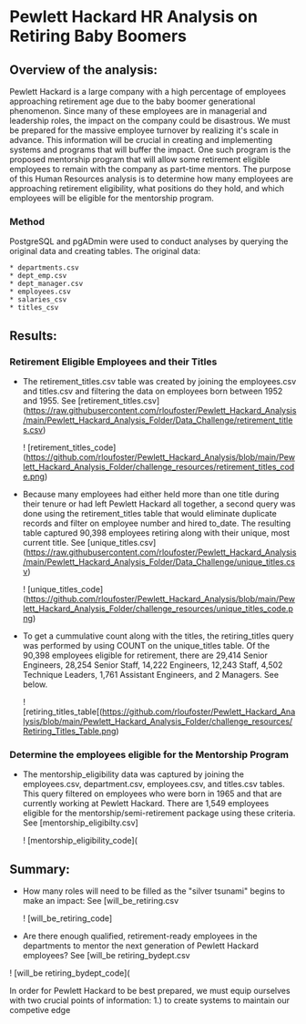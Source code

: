 # Pewlett Hackard HR Analysis on Retiring Baby Boomers


## Overview of the analysis:

Pewlett Hackard is a large company with a high percentage of employees approaching retirement age due to the baby boomer generational phenomenon. Since many of these employees are in managerial and leadership roles, the impact on the company could be disastrous. We must be prepared for the massive employee turnover by realizing it's scale in advance. This information will be crucial in creating and implementing systems and programs that will buffer the impact. One such program is the proposed mentorship program that will allow some retirement eligible employees to remain with the company as part-time mentors. The purpose of this Human Resources analysis is to determine how many employees are approaching retirement eligibility, what positions do they hold, and which employees will be eligible for the mentorship program. 
 

### Method

PostgreSQL and pgADmin were used to conduct analyses by querying the original data and creating tables. 
The original data:

    * departments.csv
    * dept_emp.csv
    * dept_manager.csv
    * employees.csv
    * salaries_csv
    * titles_csv
    

## Results:     

### Retirement Eligible Employees and their Titles

* The retirement_titles.csv table was created by joining the employees.csv and titles.csv and filtering the data on employees born         between 1952 and 1955. See [retirement_titles.csv] (https://raw.githubusercontent.com/rloufoster/Pewlett_Hackard_Analysis/main/Pewlett_Hackard_Analysis_Folder/Data_Challenge/retirement_titles.csv)

    ! [retirement_titles_code] (https://github.com/rloufoster/Pewlett_Hackard_Analysis/blob/main/Pewlett_Hackard_Analysis_Folder/challenge_resources/retirement_titles_code.png)


* Because many employees had either held more than one title during their tenure or had left Pewlett Hackard all together, a second query   was done using the retirement_titles table that would eliminate duplicate records and filter on employee number and hired to_date. The   resulting table captured 90,398 employees retiring along with their unique, most current title. See [unique_titles.csv] (https://raw.githubusercontent.com/rloufoster/Pewlett_Hackard_Analysis/main/Pewlett_Hackard_Analysis_Folder/Data_Challenge/unique_titles.csv)

    ! [unique_titles_code] (https://github.com/rloufoster/Pewlett_Hackard_Analysis/blob/main/Pewlett_Hackard_Analysis_Folder/challenge_resources/unique_titles_code.png)



* To get a cummulative count along with the titles, the retiring_titles query was performed by using COUNT on the unique_titles table.
  Of the 90,398 employees eligible for retirement, there are 29,414 Senior Engineers, 28,254 Senior Staff, 14,222 Engineers, 12,243         Staff, 4,502 Technique Leaders, 1,761 Assistant Engineers, and 2 Managers. See below.

    ! [retiring_titles_table[(https://github.com/rloufoster/Pewlett_Hackard_Analysis/blob/main/Pewlett_Hackard_Analysis_Folder/challenge_resources/Retiring_Titles_Table.png)



### Determine the employees eligible for the Mentorship Program

* The mentorship_eligibility data was captured by joining the employees.csv, department.csv, employees.csv, and titles.csv tables.  
  This query filtered on employees who were born in 1965 and that are currently working at Pewlett Hackard. There are 1,549 employees       eligible for the mentorship/semi-retirement package using these criteria. See [mentorship_eligibilty.csv]

    ! [mentorship_eligibility_code](


## Summary:

* How many roles will need to be filled as the "silver tsunami" begins to make an impact: See [will_be_retiring.csv

    ! [will_be_retiring_code]



* Are there enough qualified, retirement-ready employees in the departments to mentor the next generation of Pewlett Hackard employees?
  See [will_be retiring_bydept.csv

! [will_be retiring_bydept_code](


In order for Pewlett Hackard to be best prepared, we must equip ourselves with two crucial points of information: 1.)   to create systems to maintain our competive edge
